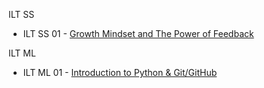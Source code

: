 ILT SS

* ILT SS 01 - [Growth Mindset and The Power of Feedback](https://links.bangkit.academy/Pre-read23_SS-1)


ILT ML

* ILT ML 01 - [Introduction to Python & Git/GitHub](https://links.bangkit.academy/Module_ML1)
